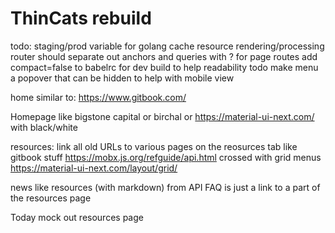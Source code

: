 # ThinCats rebuild

todo:
staging/prod variable for golang
cache resource rendering/processing
router should separate out anchors and queries with ? for page routes
add compact=false to babelrc for dev build to help readability
todo make menu a popover that can be hidden to help with mobile view

home similar to:
https://www.gitbook.com/

Homepage like bigstone capital or birchal 
or 
https://material-ui-next.com/
with black/white

resources:
link all old URLs to various pages on the reosurces tab
like gitbook stuff
https://mobx.js.org/refguide/api.html
crossed with grid menus
https://material-ui-next.com/layout/grid/

news like resources (with markdown) from API
FAQ is just a link to a part of the resources page

Today mock out resources page

